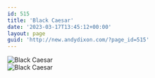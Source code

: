 ```yaml
---
id: 515
title: 'Black Caesar'
date: '2023-03-17T13:45:12+00:00'
layout: page
guid: 'http://new.andydixon.com/?page_id=515'
---
```


![Black Caesar](https://i0.wp.com/assets.g8x2.ldn.idrivee2-23.com/posters/Black%20Caesar%2001.jpg?w=1200&ssl=1 "Black Caesar")  
![Black Caesar](https://i0.wp.com/assets.g8x2.ldn.idrivee2-23.com/posters/Black%20Caesar%2002.jpg?w=1200&ssl=1 "Black Caesar")